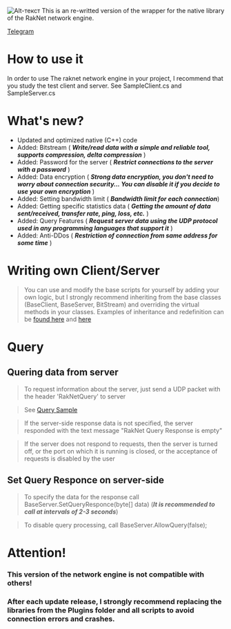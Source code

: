 ![Alt-текст](https://raw.githubusercontent.com/ep1s0de3/RakNet_Networking_2/main/raknet.jpg "Ох ебать!")
This is an re-writted version of the wrapper for the native library of the RakNet network engine.

[Telegram](https://t.me/uraknet)

# How to use it
In order to use The raknet network engine in your project, I recommend that you study the test client and server.
See SampleClient.cs and SampleServer.cs

# What's new?
- Updated and optimized native (C++) code
- Added: Bitstream ( ***Write/read data with a simple and reliable tool, supports compression, delta compression*** )
- Added: Password for the server ( ***Restrict connections to the server with a password*** )
- Added: Data encryption ( ***Strong data encryption, you don't need to worry about connection security... You can disable it if you decide to use your own encryption*** )
- Added: Setting bandwidth limit ( ***Bandwidth limit for each connection***)
- Added: Getting specific statistics data ( ***Getting the amount of data sent/received, transfer rate, ping, loss, etc.*** )
- Added: Query Features ( ***Request server data using the UDP protocol used in any programming languages that support it*** )
- Added: Anti-DDos ( ***Restriction of connection from same address for some time*** )

# Writing own Client/Server
>You can use and modify the base scripts for yourself by adding your own logic, but I strongly recommend inheriting from the base classes (BaseClient, BaseServer, BitStream) and overriding the virtual methods in your classes. Examples of inheritance and redefinition can be [found here](https://github.com/ep1s0de3/RakNet_Networking_2/blob/main/Assets/SampleClient.cs) and [here](https://github.com/ep1s0de3/RakNet_Networking_2/blob/main/Assets/SampleServer.cs)

# Query
## Quering data from server
>To request information about the server, just send a UDP packet with the header 'RakNetQuery' to server

>See [Query Sample](https://github.com/ep1s0de3/RakNet_Networking_2/blob/main/Assets/RakQuerySample.cs)

>If the server-side response data is not specified, the server responded with the text message "RakNet Query Response is empty"

>If the server does not respond to requests, then the server is turned off, or the port on which it is running is closed, or the acceptance of requests is disabled by the user

## Set Query Responce on server-side
> To specify the data for the response call BaseServer.SetQueryResponce(byte[] data) (***It is recommended to call at intervals of 2-3 seconds***)

> To disable query processing, call BaseServer.AllowQuery(false);

# Attention!
### This version of the network engine is not compatible with others!
### After each update release, I strongly recommend replacing the libraries from the Plugins folder and all scripts to avoid connection errors and crashes.

